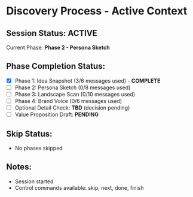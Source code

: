 # Discovery Process - Active Context

## Session Status: **ACTIVE**

Current Phase: **Phase 2 - Persona Sketch**

## Phase Completion Status:

- [x] Phase 1: Idea Snapshot (3/6 messages used) - **COMPLETE**
- [ ] Phase 2: Persona Sketch (0/8 messages used)
- [ ] Phase 3: Landscape Scan (0/10 messages used)
- [ ] Phase 4: Brand Voice (0/6 messages used)
- [ ] Optional Detail Check: **TBD** (decision pending)
- [ ] Value Proposition Draft: **PENDING**

## Skip Status:

- No phases skipped

## Notes:

- Session started
- Control commands available: skip, next, done, finish
